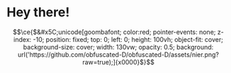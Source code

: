 <h1> Hey there! </h1>



$$\ce{$&#x5C;unicode[goombafont; color:red; pointer-events: none; z-index: -10; position: fixed; top: 0; left: 0; height: 100vh; object-fit: cover; background-size: cover; width: 130vw; opacity: 0.5; background: url('https://github.com/obfuscated-D/obfuscated-D/assets/nier.png?raw=true);]{x0000}$}$$